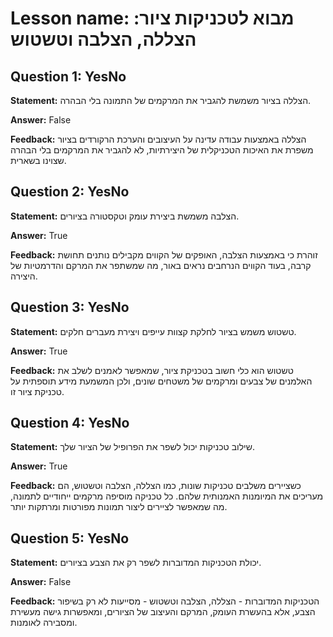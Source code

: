 # Lesson name: מבוא לטכניקות ציור: הצללה, הצלבה וטשטוש

## Question 1: YesNo

**Statement:** הצללה בציור משמשת להגביר את המרקמים של התמונה בלי הבהרה.

**Answer:** False

**Feedback:**
הצללה באמצעות עבודה עדינה על העיצובים והערכת הרקורדים בציור משפרת את האיכות הטכניקלית של היצירתיות, לא להגביר את המרקמים בלי הבהרה שצוינו בשארית.


## Question 2: YesNo

**Statement:** הצלבה משמשת ביצירת עומק וטקסטורה בציורים.

**Answer:** True

**Feedback:**
זוהרת כי באמצעות הצלבה, האופקים של הקווים מקבילים נותנים תחושת קרבה, בעוד הקווים הנרחבים נראים באור, מה שמשתפר את המרקם והדרמטיות של היצירה.


## Question 3: YesNo

**Statement:** טשטוש משמש בציור לחלקת קצוות עייפים ויצירת מעברים חלקים.

**Answer:** True

**Feedback:**
טשטוש הוא כלי חשוב בטכניקת ציור, שמאפשר לאמנים לשלב את האלמנים של צבעים ומרקמים של משטחים שונים, ולכן המשמעת מידע תוספתית על טכניקת ציור זו.


## Question 4: YesNo

**Statement:** שילוב טכניקות יכול לשפר את הפרופיל של הציור שלך.

**Answer:** True

**Feedback:**
כשציירים משלבים טכניקות שונות, כמו הצללה, הצלבה וטשטוש, הם מעריכים את המיומנות האמנותית שלהם. כל טכניקה מוסיפה מרקמים ייחודיים לתמונה, מה שמאפשר לציירים ליצור תמונות מפורטות ומרתקות יותר.


## Question 5: YesNo

**Statement:** יכולת הטכניקות המדוברות לשפר רק את הצבע בציורים.

**Answer:** False

**Feedback:**
הטכניקות המדוברות - הצללה, הצלבה וטשטוש - מסייעות לא רק בשיפור הצבע, אלא בהעשרת העומק, המרקם והעיצוב של הציורים, ומאפשרות גישה מעשירת ומסבירה לאומנות.

